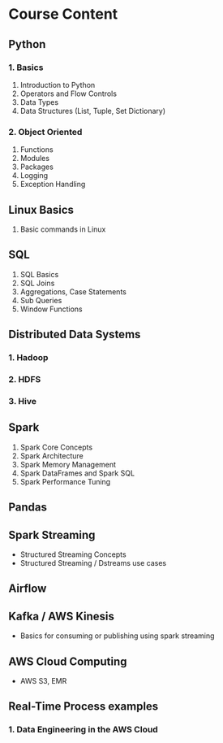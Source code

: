 # Course Content

## Python


### 1. Basics
1. Introduction to Python
2. Operators and Flow Controls
3. Data Types
4. Data Structures (List, Tuple, Set Dictionary)

### 2. Object Oriented
1. Functions
2. Modules
3. Packages
4. Logging
5. Exception Handling


## Linux Basics
1. Basic commands in Linux

## SQL
1. SQL Basics
2. SQL Joins
3. Aggregations, Case Statements
4. Sub Queries
5. Window Functions

## Distributed Data Systems

  ### 1. Hadoop    
  ### 2. HDFS
  ### 3. Hive

## Spark
1. Spark Core Concepts
2. Spark Architecture
3. Spark Memory Management
4. Spark DataFrames and Spark SQL
5. Spark Performance Tuning

## Pandas

## Spark Streaming
- Structured Streaming Concepts
- Structured Streaming / Dstreams use cases

## Airflow

## Kafka / AWS Kinesis
- Basics for consuming or publishing using spark streaming

## AWS Cloud Computing
- AWS S3, EMR

## Real-Time Process examples

  ### 1. Data Engineering in the AWS Cloud
